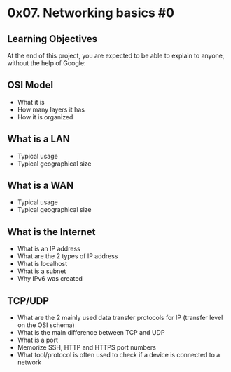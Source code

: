 # 0x07. Networking basics #0

## Learning Objectives
At the end of this project, you are expected to be able to explain to anyone, without the help of Google:

## OSI Model
- What it is
- How many layers it has
- How it is organized
## What is a LAN
- Typical usage
- Typical geographical size
## What is a WAN
- Typical usage
- Typical geographical size
## What is the Internet
- What is an IP address
- What are the 2 types of IP address
- What is localhost
- What is a subnet
- Why IPv6 was created
## TCP/UDP
- What are the 2 mainly used data transfer protocols for IP (transfer level on the OSI schema)
- What is the main difference between TCP and UDP
- What is a port
- Memorize SSH, HTTP and HTTPS port numbers
- What tool/protocol is often used to check if a device is connected to a network
